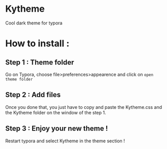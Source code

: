 # Kytheme
Cool dark theme for typora

# How to install :
## Step 1 : Theme folder

Go on Typora, choose file>preferences>appearence and click on `open theme folder`

## Step 2 : Add files

Once you done that, you just have to copy and paste the Kytheme.css and the Kytheme folder on the window of the step 1.

## Step 3 : Enjoy your new theme !

Restart typora and select Kytheme in the theme section !
